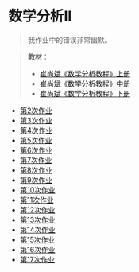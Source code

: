 # 数学分析II

> 我作业中的错误非常幽默。

> **教材**：
>
> - <a href="public\Book\崔尚斌.++数学分析教程.1.pdf.pdf" download="public\Book\崔尚斌.++数学分析教程.1.pdf.pdf">崔尚斌《数学分析教程》上册</a>
> - <a href="public\Book\崔尚斌.++数学分析教程.2.pdf(1).pdf" download="public\Book\崔尚斌.++数学分析教程.2.pdf(1).pdf">崔尚斌《数学分析教程》中册</a>
> - <a href="public\Book\数学分析教程（崔尚斌）下册.pdf" download="public\Book\数学分析教程（崔尚斌）下册.pdf">崔尚斌《数学分析教程》下册</a>

- <a href="../第2次 乐绎华 23363017.pdf" download="public\作业\第2次 乐绎华 23363017.pdf">第2次作业 </a>
- <a href="public\作业\第3次 乐绎华 23363017.pdf" download="public\作业\第3次 乐绎华 23363017.pdf">第3次作业 </a>
- <a href="public\作业\第4次 乐绎华 23363017.pdf" download="public\作业\第4次 乐绎华 23363017.pdf">第4次作业 </a>
- <a href="public\作业\第5次 乐绎华 23363017.pdf" download="public\作业\第5次 乐绎华 23363017.pdf">第5次作业 </a>
- <a href="public\作业\第6次 乐绎华 23363017.pdf" download="public\作业\第6次 乐绎华 23363017.pdf">第6次作业 </a>
- <a href="public\作业\第7次 乐绎华 23363017.pdf" download="public\作业\第7次 乐绎华 23363017.pdf">第7次作业 </a>
- <a href="public\作业\第8次 乐绎华 23363017.pdf" download="public\作业\第8次 乐绎华 23363017.pdf">第8次作业 </a>
- <a href="public\作业\第9次 乐绎华 23363017.pdf" download="public\作业\第9次 乐绎华 23363017.pdf">第9次作业 </a>
- <a href="public\作业\第10次 乐绎华 23363017.pdf" download="public\作业\第10次 乐绎华 23363017.pdf">第10次作业 </a>
- <a href="public\作业\第11次 乐绎华 23363017.pdf" download="public\作业\第11次 乐绎华 23363017.pdf">第11次作业 </a>
- <a href="public\作业\第12次 乐绎华 23363017.pdf" download="public\作业\第12次 乐绎华 23363017.pdf">第12次作业 </a>
- <a href="public\作业\第13次 乐绎华 23363017.pdf" download="public\作业\第13次 乐绎华 23363017.pdf">第13次作业 </a>
- <a href="public\作业\第14次 乐绎华 23363017.pdf" dowload="public\作业\第14次 乐绎华 23363017.pdf" >第14次作业 </a>
- <a href="public\作业\第15次 乐绎华 23363017.pdf" dowload="public\作业\第15次 乐绎华 23363017.pdf" >第15次作业 </a>
- <a href="public\作业\第16次 乐绎华 23363017.pdf" dowload="public\作业\第16次 乐绎华 23363017.pdf" >第16次作业 </a>
- <a href="public\作业\第17次 乐绎华 23363017.pdf" download="public\作业\第17次 乐绎华 23363017.pdf">第17次作业 </a>